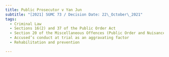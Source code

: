```yaml
---
title: Public Prosecutor v Yan Jun
subtitle: "[2021] SGMC 73 / Decision Date: 22\_October\_2021"
tags:
  - Criminal Law
  - Sections 16(2) and 37 of the Public Order Act
  - Section 20 of the Miscellaneous Offences (Public Order and Nuisance) Act
  - Accused’s conduct at trial as an aggravating factor
  - Rehabilitation and prevention

---
```

